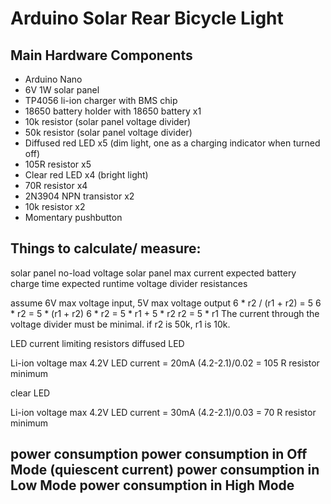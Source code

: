 # Arduino Solar Rear Bicycle Light 
## Main Hardware Components
- Arduino Nano
- 6V 1W solar panel 
- TP4056 li-ion charger with BMS chip 
- 18650 battery holder with 18650 battery x1  
- 10k resistor (solar panel voltage divider)
- 50k resistor (solar panel voltage divider) 
- Diffused red LED x5 (dim light, one as a charging indicator when turned off)
- 105R resistor x5
- Clear red LED x4 (bright light) 
- 70R resistor x4
- 2N3904 NPN transistor x2
- 10k resistor x2
- Momentary pushbutton 

## Things to calculate/ measure: 
solar panel no-load voltage 
solar panel max current
expected battery charge time 
expected runtime 
voltage divider resistances 

assume 6V max voltage input, 5V max voltage output 
6 * r2 / (r1 + r2) = 5 
6 * r2 = 5 * (r1 + r2)
6 * r2 = 5 * r1 + 5 * r2 
r2 = 5 * r1 
The current through the voltage divider must be minimal. 
if r2 is 50k, r1 is 10k.

LED current limiting resistors 
diffused LED 

Li-ion voltage max 4.2V 
LED current = 20mA
(4.2-2.1)/0.02 = 105 R resistor minimum

clear LED

Li-ion voltage max 4.2V 
LED current = 30mA
(4.2-2.1)/0.03 = 70 R resistor minimum

power consumption 
power consumption in Off Mode (quiescent current)
power consumption in Low Mode 
power consumption in High Mode 
- 
